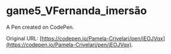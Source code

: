 # game5_VFernanda_imersão

A Pen created on CodePen.

Original URL: [https://codepen.io/Pamela-Crivelari/pen/jEOJVqx](https://codepen.io/Pamela-Crivelari/pen/jEOJVqx).

